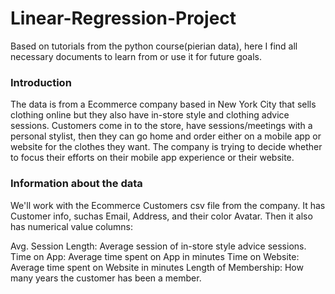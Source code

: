 # Linear-Regression-Project
Based on tutorials from the python course(pierian data), here I find all necessary documents to learn from or use it for future goals.

### Introduction 

The data is from a Ecommerce company based in New York City that sells clothing online but they also have in-store style and clothing advice sessions. Customers come in to the store, have sessions/meetings with a personal stylist, then they can go home and order either on a mobile app or website for the clothes they want.
The company is trying to decide whether to focus their efforts on their mobile app experience or their website. 

### Information about the data 

We'll work with the Ecommerce Customers csv file from the company. It has Customer info, suchas Email, Address, and their color Avatar. Then it also has numerical value columns:

Avg. Session Length: Average session of in-store style advice sessions.
Time on App: Average time spent on App in minutes
Time on Website: Average time spent on Website in minutes
Length of Membership: How many years the customer has been a member.
